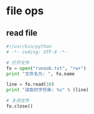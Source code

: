 # file ops

## read file

```python
#!/usr/bin/python
# -*- coding: UTF-8 -*-

# 打开文件
fo = open("runoob.txt", "rw+")
print "文件名为: ", fo.name

line = fo.read(10)
print "读取的字符串: %s" % (line)

# 关闭文件
fo.close()
```
